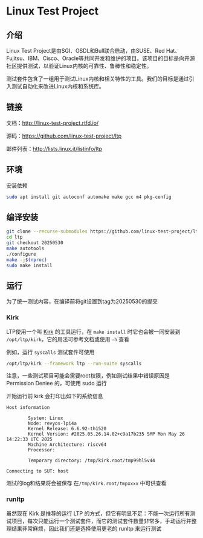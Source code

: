 # Linux Test Project
## 介绍

Linux Test Project是由SGI、OSDL和Bull联合启动，由SUSE、Red Hat、Fujitsu、IBM、Cisco、Oracle等共同开发和维护的项目。该项目的目标是向开源社区提供测试，以验证Linux内核的可靠性、鲁棒性和稳定性。

测试套件包含了一组用于测试Linux内核和相关特性的工具。我们的目标是通过引入测试自动化来改进Linux内核和系统库。

## 链接

文档：http://linux-test-project.rtfd.io/

源码：https://github.com/linux-test-project/ltp

邮件列表：http://lists.linux.it/listinfo/ltp

## 环境

安装依赖

```bash
sudo apt install git autoconf automake make gcc m4 pkg-config
```

## 编译安装

```bash
git clone --recurse-submodules https://github.com/linux-test-project/ltp.git
cd ltp
git checkout 20250530
make autotools
./configure
make -j$(nproc)
sudo make install
```

## 运行

为了统一测试内容，在编译前将git设置到tag为20250530的提交

### Kirk

LTP使用一个叫 [Kirk](https://github.com/linux-test-project/kirk) 的工具运行，在 `make install` 时它也会被一同安装到 `/opt/ltp/kirk`，它的用法可参考文档或使用 `-h` 查看

例如，运行 `syscalls` 测试套件可使用

```bash
/opt/ltp/kirk --framework ltp --run-suite syscalls
```

注意，一些测试项目可能会需要root权限，例如测试结果中错误原因是 Permission Deniee 的，可使用 sudo 运行

开始运行前 kirk 会打印出如下的系统信息

```log
Host information

        System: Linux
        Node: revyos-lpi4a
        Kernel Release: 6.6.92-th1520
        Kernel Version: #2025.05.26.14.02+c9a17b235 SMP Mon May 26 14:22:33 UTC 2025
        Machine Architecture: riscv64
        Processor: 

        Temporary directory: /tmp/kirk.root/tmp99hl5v44

Connecting to SUT: host
```

测试的log和结果将会被保存 在`/tmp/kirk.root/tmpxxxx` 中可供查看

### runltp

虽然现在 Kirk 是推荐的运行 LTP 的方式，但它有明显不足：不能一次运行所有测试项目，每次只能运行一个测试套件，而它的测试套件数量非常多，手动运行并整理结果非常麻烦，因此我们还是选择使用更老的 runltp 来运行测试
